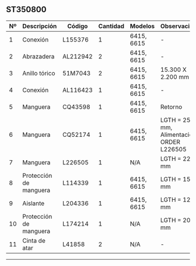 ## ST350800

| Nº | Descripción | Código | Cantidad | Modelos | Observaciones |
|---|---|---|---|---|---|
| 1 | Conexión | L155376 | 1 | 6415, 6615 | - |
| 2 | Abrazadera | AL212942 | 2 | 6415, 6615 | - |
| 3 | Anillo tórico | 51M7043 | 2 | 6415, 6615 | 15.300 X 2.200 mm |
| 4 | Conexión | AL116423 | 1 | 6415, 6615 | - |
| 5 | Manguera | CQ43598 | 1 | 6415, 6615 | Retorno |
| 6 | Manguera | CQ52174 | 1 | 6415, 6615 | LGTH = 2590 mm, Alimentación ORDER L226505 |
| 7 | Manguera | L226505 | 1 | N/A | LGTH = 2250 mm |
| 8 | Protección de manguera | L114339 | 1 | 6415, 6615 | LGTH = 150 mm |
| 9 | Aislante | L204336 | 1 | 6415, 6615 | LGTH = 120 mm |
| 10 | Protección de manguera | L174214 | 1 | N/A | LGTH = 200 mm |
| 11 | Cinta de atar | L41858 | 2 | N/A | - |

---

